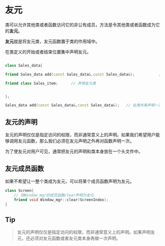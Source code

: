 # 友元

类可以允许其他类或者函数访问它的非公有成员，方法是令其他类或者函数成为它的**友元**。

**友元**就是将友元类，友元函数置于类的作用域中。

在类定义的开始或者结束位置集中声明友元。

```c++

class Sales_data{

friend Sales_data add(const Sales_data&,const Sales_data&);           // 声明友元函数

friend class Sales_item;      // 声明友元类


};  

Sales_data add(const Sales_data&,const Sales_data&);   // 在类外再声明一次

```


## 友元的声明

友元的声明仅仅是指定访问的权限，而非通常意义上的声明。如果我们希望用户能够调用友元函数，那么我们必须在友元声明之外再对函数声明一次。

为了使友元对用户可见，通常把友元的声明和类本身放在一个头文件中。

## 友元成员函数

如果不希望让一整个类成为友元，可以将某个成员函数声明为友元。

```c++
class Screen{
    // 将Window_mgr的成员函数clear声明为友元
    friend void Window_mgr::clear(ScreenIndex);
}

```



## Tip

> 友元的声明仅仅是指定访问的权限，而非通常意义上的声明。如果声明友元，还必须对友元函数或者友元类本身再做一次声明。

